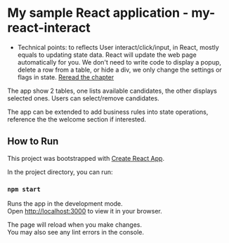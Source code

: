 # My sample React application - my-react-interact

- Technical points: to reflects User interact/click/input, in React, mostly equals to updating state data. React will update the web page automatically for you. We don't need to write code to display a popup, delete a row from a table, or hide a div, we only change the settings or flags in state. [Reread the chapter](https://react.dev/learn/thinking-in-react)

The app show 2 tables, one lists available candidates, the other displays selected ones. Users can select/remove candidates.

The app can be extended to add business rules into state operations, reference the the welcome section if interested. 

## How to Run

This project was bootstrapped with [Create React App](https://github.com/facebook/create-react-app).

In the project directory, you can run:

### `npm start`

Runs the app in the development mode.\
Open [http://localhost:3000](http://localhost:3000) to view it in your browser.

The page will reload when you make changes.\
You may also see any lint errors in the console.
